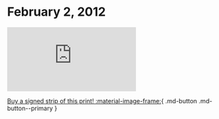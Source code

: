 # February 2, 2012

![](https://www.achewood.com/comic.php?date=02022012)

[Buy a signed strip of this print! :material-image-frame:](https://achewood-holiday-pop-up.myshopify.com/products/strip#02022012){ .md-button .md-button--primary }
